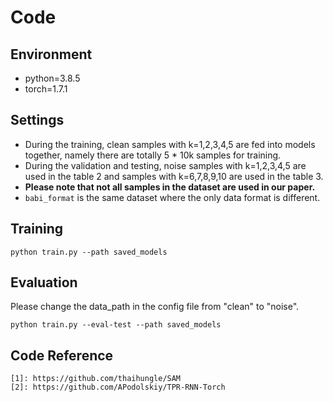 # Code

## Environment
- python=3.8.5
- torch=1.7.1

## Settings
* During the training, clean samples with k=1,2,3,4,5 are fed into models together, namely there are totally 5 * 10k samples for training. 
* During the validation and testing, noise samples with k=1,2,3,4,5 are used in the table 2 and samples with k=6,7,8,9,10 are used in the table 3. 
* **Please note that not all samples in the dataset are used in our paper.** 
* `babi_format` is the same dataset where the only data format is different.
  
## Training
```
python train.py --path saved_models
```

## Evaluation
Please change the data_path in the config file from "clean" to "noise".
```
python train.py --eval-test --path saved_models
```

## Code Reference
```
[1]: https://github.com/thaihungle/SAM
[2]: https://github.com/APodolskiy/TPR-RNN-Torch
```